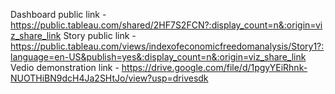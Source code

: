 Dashboard public link - https://public.tableau.com/shared/2HF7S2FCN?:display_count=n&:origin=viz_share_link
Story public link - https://public.tableau.com/views/indexofeconomicfreedomanalysis/Story1?:language=en-US&publish=yes&:display_count=n&:origin=viz_share_link
Vedio demonstration link - https://drive.google.com/file/d/1pgyYEiRhnk-NUOTHiBN9dcH4Ja2SHtJo/view?usp=drivesdk
